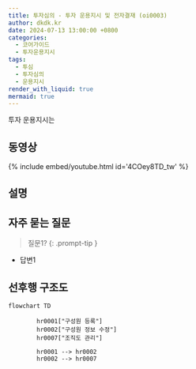 ```yaml
---
title: 투자심의 - 투자 운용지시 및 전자결재 (oi0003)
author: dkdk.kr
date: 2024-07-13 13:00:00 +0800
categories:
  - 코어가이드
  - 투자운용지시
tags:
  - 투심
  - 투자심의
  - 운용지시
render_with_liquid: true
mermaid: true
---
```

투자 운용지시는 

## 동영상

{% include embed/youtube.html id='4COey8TD_tw' %}

## 설명



## 자주 묻는 질문

> 질문1?
{: .prompt-tip }

- 답변1




## 선후행 구조도

```mermaid
flowchart TD

        hr0001["구성원 등록"]
        hr0002["구성원 정보 수정"]
        hr0007["조직도 관리"]

        hr0001 --> hr0002
        hr0002 --> hr0007
        
```
